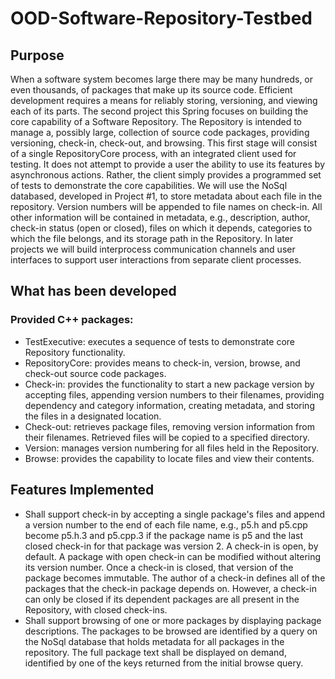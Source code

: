 # OOD-Software-Repository-Testbed

## Purpose
When a software system becomes large there may be many hundreds, or even thousands, of packages that make up its source code. Efficient development requires a means for reliably storing, versioning, and viewing each of its parts.
The second project this Spring focuses on building the core capability of a Software Repository. The Repository is intended to manage a, possibly large, collection of source code packages, providing versioning, check-in, check-out, and browsing.
This first stage will consist of a single RepositoryCore process, with an integrated client used for testing. It does not attempt to provide a user the ability to use its features by asynchronous actions. Rather, the client simply provides a programmed set of tests to demonstrate the core capabilities.
We will use the NoSql databased, developed in Project #1, to store metadata about each file in the repository. Version numbers will be appended to file names on check-in. All other information will be contained in metadata, e.g., description, author, check-in status (open or closed), files on which it depends, categories to which the file belongs, and its storage path in the Repository.
In later projects we will build interprocess communication channels and user interfaces to support user interactions from separate client processes.

## What has been developed 
### Provided C++ packages:
* TestExecutive: executes a sequence of tests to demonstrate core Repository functionality.
* RepositoryCore: provides means to check-in, version, browse, and check-out source code packages.
* Check-in: provides the functionality to start a new package version by accepting files, appending version numbers to their filenames, providing dependency and category information, creating metadata, and storing the files in a designated location.
* Check-out: retrieves package files, removing version information from their filenames. Retrieved files will be copied to a specified directory.
* Version: manages version numbering for all files held in the Repository.
* Browse: provides the capability to locate files and view their contents.

## Features Implemented 
* Shall support check-in by accepting a single package's files and append a version number to the end of each file name, e.g., p5.h and p5.cpp become p5.h.3 and p5.cpp.3 if the package name is p5 and the last closed check-in for that package was version 2. A check-in is open, by default. A package with open check-in can be modified without altering its version number. Once a check-in is closed, that version of the package becomes immutable.
The author of a check-in defines all of the packages that the check-in package depends on. However, a check-in can only be closed if its dependent packages are all present in the Repository, with closed check-ins.
* Shall support browsing of one or more packages by displaying package descriptions. The packages to be browsed are identified by a query on the NoSql database that holds metadata for all packages in the repository. The full package text shall be displayed on demand, identified by one of the keys returned from the initial browse query.
